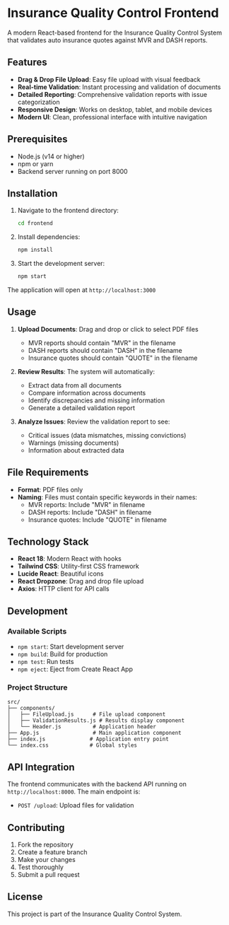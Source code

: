 # Insurance Quality Control Frontend

A modern React-based frontend for the Insurance Quality Control System that validates auto insurance quotes against MVR and DASH reports.

## Features

- **Drag & Drop File Upload**: Easy file upload with visual feedback
- **Real-time Validation**: Instant processing and validation of documents
- **Detailed Reporting**: Comprehensive validation reports with issue categorization
- **Responsive Design**: Works on desktop, tablet, and mobile devices
- **Modern UI**: Clean, professional interface with intuitive navigation

## Prerequisites

- Node.js (v14 or higher)
- npm or yarn
- Backend server running on port 8000

## Installation

1. Navigate to the frontend directory:
   ```bash
   cd frontend
   ```

2. Install dependencies:
   ```bash
   npm install
   ```

3. Start the development server:
   ```bash
   npm start
   ```

The application will open at `http://localhost:3000`

## Usage

1. **Upload Documents**: Drag and drop or click to select PDF files
   - MVR reports should contain "MVR" in the filename
   - DASH reports should contain "DASH" in the filename  
   - Insurance quotes should contain "QUOTE" in the filename

2. **Review Results**: The system will automatically:
   - Extract data from all documents
   - Compare information across documents
   - Identify discrepancies and missing information
   - Generate a detailed validation report

3. **Analyze Issues**: Review the validation report to see:
   - Critical issues (data mismatches, missing convictions)
   - Warnings (missing documents)
   - Information about extracted data

## File Requirements

- **Format**: PDF files only
- **Naming**: Files must contain specific keywords in their names:
  - MVR reports: Include "MVR" in filename
  - DASH reports: Include "DASH" in filename
  - Insurance quotes: Include "QUOTE" in filename

## Technology Stack

- **React 18**: Modern React with hooks
- **Tailwind CSS**: Utility-first CSS framework
- **Lucide React**: Beautiful icons
- **React Dropzone**: Drag and drop file upload
- **Axios**: HTTP client for API calls

## Development

### Available Scripts

- `npm start`: Start development server
- `npm build`: Build for production
- `npm test`: Run tests
- `npm eject`: Eject from Create React App

### Project Structure

```
src/
├── components/
│   ├── FileUpload.js      # File upload component
│   ├── ValidationResults.js # Results display component
│   └── Header.js          # Application header
├── App.js                 # Main application component
├── index.js              # Application entry point
└── index.css             # Global styles
```

## API Integration

The frontend communicates with the backend API running on `http://localhost:8000`. The main endpoint is:

- `POST /upload`: Upload files for validation

## Contributing

1. Fork the repository
2. Create a feature branch
3. Make your changes
4. Test thoroughly
5. Submit a pull request

## License

This project is part of the Insurance Quality Control System. 